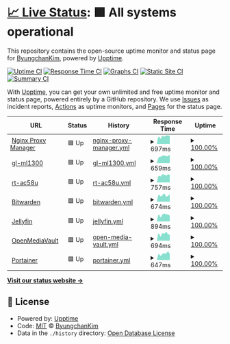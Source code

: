 # [📈 Live Status](https://upptime.byungchan.kim): <!--live status--> **🟩 All systems operational**

This repository contains the open-source uptime monitor and status page for [ByungchanKim](https://www.linkedin.com/in/byungchan-kim-348b0214a/), powered by [Upptime](https://github.com/upptime/upptime).

[![Uptime CI](https://github.com/kbc8894/upptime/workflows/Uptime%20CI/badge.svg)](https://github.com/kbc8894/upptime/actions?query=workflow%3A%22Uptime+CI%22)
[![Response Time CI](https://github.com/kbc8894/upptime/workflows/Response%20Time%20CI/badge.svg)](https://github.com/kbc8894/upptime/actions?query=workflow%3A%22Response+Time+CI%22)
[![Graphs CI](https://github.com/kbc8894/upptime/workflows/Graphs%20CI/badge.svg)](https://github.com/kbc8894/upptime/actions?query=workflow%3A%22Graphs+CI%22)
[![Static Site CI](https://github.com/kbc8894/upptime/workflows/Static%20Site%20CI/badge.svg)](https://github.com/kbc8894/upptime/actions?query=workflow%3A%22Static+Site+CI%22)
[![Summary CI](https://github.com/kbc8894/upptime/workflows/Summary%20CI/badge.svg)](https://github.com/kbc8894/upptime/actions?query=workflow%3A%22Summary+CI%22)

With [Upptime](https://upptime.js.org), you can get your own unlimited and free uptime monitor and status page, powered entirely by a GitHub repository. We use [Issues](https://github.com/kbc8894/upptime/issues) as incident reports, [Actions](https://github.com/kbc8894/upptime/actions) as uptime monitors, and [Pages](https://upptime.byungchan.kim) for the status page.

<!--start: status pages-->
<!-- This summary is generated by Upptime (https://github.com/upptime/upptime) -->
<!-- Do not edit this manually, your changes will be overwritten -->
<!-- prettier-ignore -->
| URL | Status | History | Response Time | Uptime |
| --- | ------ | ------- | ------------- | ------ |
| <img alt="" src="https://favicons.githubusercontent.com/npm.byungchan.kim" height="13"> [Nginx Proxy Manager](https://npm.byungchan.kim) | 🟩 Up | [nginx-proxy-manager.yml](https://github.com/kbc8894/upptime/commits/HEAD/history/nginx-proxy-manager.yml) | <details><summary><img alt="Response time graph" src="./graphs/nginx-proxy-manager/response-time-week.png" height="20"> 697ms</summary><br><a href="https://upptime.byungchan.kim/history/nginx-proxy-manager"><img alt="Response time 685" src="https://img.shields.io/endpoint?url=https%3A%2F%2Fraw.githubusercontent.com%2Fkbc8894%2Fupptime%2FHEAD%2Fapi%2Fnginx-proxy-manager%2Fresponse-time.json"></a><br><a href="https://upptime.byungchan.kim/history/nginx-proxy-manager"><img alt="24-hour response time 736" src="https://img.shields.io/endpoint?url=https%3A%2F%2Fraw.githubusercontent.com%2Fkbc8894%2Fupptime%2FHEAD%2Fapi%2Fnginx-proxy-manager%2Fresponse-time-day.json"></a><br><a href="https://upptime.byungchan.kim/history/nginx-proxy-manager"><img alt="7-day response time 697" src="https://img.shields.io/endpoint?url=https%3A%2F%2Fraw.githubusercontent.com%2Fkbc8894%2Fupptime%2FHEAD%2Fapi%2Fnginx-proxy-manager%2Fresponse-time-week.json"></a><br><a href="https://upptime.byungchan.kim/history/nginx-proxy-manager"><img alt="30-day response time 694" src="https://img.shields.io/endpoint?url=https%3A%2F%2Fraw.githubusercontent.com%2Fkbc8894%2Fupptime%2FHEAD%2Fapi%2Fnginx-proxy-manager%2Fresponse-time-month.json"></a><br><a href="https://upptime.byungchan.kim/history/nginx-proxy-manager"><img alt="1-year response time 685" src="https://img.shields.io/endpoint?url=https%3A%2F%2Fraw.githubusercontent.com%2Fkbc8894%2Fupptime%2FHEAD%2Fapi%2Fnginx-proxy-manager%2Fresponse-time-year.json"></a></details> | <details><summary><a href="https://upptime.byungchan.kim/history/nginx-proxy-manager">100.00%</a></summary><a href="https://upptime.byungchan.kim/history/nginx-proxy-manager"><img alt="All-time uptime 100.00%" src="https://img.shields.io/endpoint?url=https%3A%2F%2Fraw.githubusercontent.com%2Fkbc8894%2Fupptime%2FHEAD%2Fapi%2Fnginx-proxy-manager%2Fuptime.json"></a><br><a href="https://upptime.byungchan.kim/history/nginx-proxy-manager"><img alt="24-hour uptime 100.00%" src="https://img.shields.io/endpoint?url=https%3A%2F%2Fraw.githubusercontent.com%2Fkbc8894%2Fupptime%2FHEAD%2Fapi%2Fnginx-proxy-manager%2Fuptime-day.json"></a><br><a href="https://upptime.byungchan.kim/history/nginx-proxy-manager"><img alt="7-day uptime 100.00%" src="https://img.shields.io/endpoint?url=https%3A%2F%2Fraw.githubusercontent.com%2Fkbc8894%2Fupptime%2FHEAD%2Fapi%2Fnginx-proxy-manager%2Fuptime-week.json"></a><br><a href="https://upptime.byungchan.kim/history/nginx-proxy-manager"><img alt="30-day uptime 100.00%" src="https://img.shields.io/endpoint?url=https%3A%2F%2Fraw.githubusercontent.com%2Fkbc8894%2Fupptime%2FHEAD%2Fapi%2Fnginx-proxy-manager%2Fuptime-month.json"></a><br><a href="https://upptime.byungchan.kim/history/nginx-proxy-manager"><img alt="1-year uptime 100.00%" src="https://img.shields.io/endpoint?url=https%3A%2F%2Fraw.githubusercontent.com%2Fkbc8894%2Fupptime%2FHEAD%2Fapi%2Fnginx-proxy-manager%2Fuptime-year.json"></a></details>
| <img alt="" src="https://favicons.githubusercontent.com/gl-mt1300.byungchan.kim" height="13"> [gl-ml1300](https://gl-mt1300.byungchan.kim) | 🟩 Up | [gl-ml1300.yml](https://github.com/kbc8894/upptime/commits/HEAD/history/gl-ml1300.yml) | <details><summary><img alt="Response time graph" src="./graphs/gl-ml1300/response-time-week.png" height="20"> 659ms</summary><br><a href="https://upptime.byungchan.kim/history/gl-ml1300"><img alt="Response time 681" src="https://img.shields.io/endpoint?url=https%3A%2F%2Fraw.githubusercontent.com%2Fkbc8894%2Fupptime%2FHEAD%2Fapi%2Fgl-ml1300%2Fresponse-time.json"></a><br><a href="https://upptime.byungchan.kim/history/gl-ml1300"><img alt="24-hour response time 772" src="https://img.shields.io/endpoint?url=https%3A%2F%2Fraw.githubusercontent.com%2Fkbc8894%2Fupptime%2FHEAD%2Fapi%2Fgl-ml1300%2Fresponse-time-day.json"></a><br><a href="https://upptime.byungchan.kim/history/gl-ml1300"><img alt="7-day response time 659" src="https://img.shields.io/endpoint?url=https%3A%2F%2Fraw.githubusercontent.com%2Fkbc8894%2Fupptime%2FHEAD%2Fapi%2Fgl-ml1300%2Fresponse-time-week.json"></a><br><a href="https://upptime.byungchan.kim/history/gl-ml1300"><img alt="30-day response time 684" src="https://img.shields.io/endpoint?url=https%3A%2F%2Fraw.githubusercontent.com%2Fkbc8894%2Fupptime%2FHEAD%2Fapi%2Fgl-ml1300%2Fresponse-time-month.json"></a><br><a href="https://upptime.byungchan.kim/history/gl-ml1300"><img alt="1-year response time 681" src="https://img.shields.io/endpoint?url=https%3A%2F%2Fraw.githubusercontent.com%2Fkbc8894%2Fupptime%2FHEAD%2Fapi%2Fgl-ml1300%2Fresponse-time-year.json"></a></details> | <details><summary><a href="https://upptime.byungchan.kim/history/gl-ml1300">100.00%</a></summary><a href="https://upptime.byungchan.kim/history/gl-ml1300"><img alt="All-time uptime 99.10%" src="https://img.shields.io/endpoint?url=https%3A%2F%2Fraw.githubusercontent.com%2Fkbc8894%2Fupptime%2FHEAD%2Fapi%2Fgl-ml1300%2Fuptime.json"></a><br><a href="https://upptime.byungchan.kim/history/gl-ml1300"><img alt="24-hour uptime 100.00%" src="https://img.shields.io/endpoint?url=https%3A%2F%2Fraw.githubusercontent.com%2Fkbc8894%2Fupptime%2FHEAD%2Fapi%2Fgl-ml1300%2Fuptime-day.json"></a><br><a href="https://upptime.byungchan.kim/history/gl-ml1300"><img alt="7-day uptime 100.00%" src="https://img.shields.io/endpoint?url=https%3A%2F%2Fraw.githubusercontent.com%2Fkbc8894%2Fupptime%2FHEAD%2Fapi%2Fgl-ml1300%2Fuptime-week.json"></a><br><a href="https://upptime.byungchan.kim/history/gl-ml1300"><img alt="30-day uptime 100.00%" src="https://img.shields.io/endpoint?url=https%3A%2F%2Fraw.githubusercontent.com%2Fkbc8894%2Fupptime%2FHEAD%2Fapi%2Fgl-ml1300%2Fuptime-month.json"></a><br><a href="https://upptime.byungchan.kim/history/gl-ml1300"><img alt="1-year uptime 99.10%" src="https://img.shields.io/endpoint?url=https%3A%2F%2Fraw.githubusercontent.com%2Fkbc8894%2Fupptime%2FHEAD%2Fapi%2Fgl-ml1300%2Fuptime-year.json"></a></details>
| <img alt="" src="https://favicons.githubusercontent.com/rt-ac58u.byungchan.kim" height="13"> [rt-ac58u](https://rt-ac58u.byungchan.kim) | 🟩 Up | [rt-ac58u.yml](https://github.com/kbc8894/upptime/commits/HEAD/history/rt-ac58u.yml) | <details><summary><img alt="Response time graph" src="./graphs/rt-ac58u/response-time-week.png" height="20"> 757ms</summary><br><a href="https://upptime.byungchan.kim/history/rt-ac58u"><img alt="Response time 673" src="https://img.shields.io/endpoint?url=https%3A%2F%2Fraw.githubusercontent.com%2Fkbc8894%2Fupptime%2FHEAD%2Fapi%2Frt-ac58u%2Fresponse-time.json"></a><br><a href="https://upptime.byungchan.kim/history/rt-ac58u"><img alt="24-hour response time 805" src="https://img.shields.io/endpoint?url=https%3A%2F%2Fraw.githubusercontent.com%2Fkbc8894%2Fupptime%2FHEAD%2Fapi%2Frt-ac58u%2Fresponse-time-day.json"></a><br><a href="https://upptime.byungchan.kim/history/rt-ac58u"><img alt="7-day response time 757" src="https://img.shields.io/endpoint?url=https%3A%2F%2Fraw.githubusercontent.com%2Fkbc8894%2Fupptime%2FHEAD%2Fapi%2Frt-ac58u%2Fresponse-time-week.json"></a><br><a href="https://upptime.byungchan.kim/history/rt-ac58u"><img alt="30-day response time 680" src="https://img.shields.io/endpoint?url=https%3A%2F%2Fraw.githubusercontent.com%2Fkbc8894%2Fupptime%2FHEAD%2Fapi%2Frt-ac58u%2Fresponse-time-month.json"></a><br><a href="https://upptime.byungchan.kim/history/rt-ac58u"><img alt="1-year response time 673" src="https://img.shields.io/endpoint?url=https%3A%2F%2Fraw.githubusercontent.com%2Fkbc8894%2Fupptime%2FHEAD%2Fapi%2Frt-ac58u%2Fresponse-time-year.json"></a></details> | <details><summary><a href="https://upptime.byungchan.kim/history/rt-ac58u">100.00%</a></summary><a href="https://upptime.byungchan.kim/history/rt-ac58u"><img alt="All-time uptime 97.03%" src="https://img.shields.io/endpoint?url=https%3A%2F%2Fraw.githubusercontent.com%2Fkbc8894%2Fupptime%2FHEAD%2Fapi%2Frt-ac58u%2Fuptime.json"></a><br><a href="https://upptime.byungchan.kim/history/rt-ac58u"><img alt="24-hour uptime 100.00%" src="https://img.shields.io/endpoint?url=https%3A%2F%2Fraw.githubusercontent.com%2Fkbc8894%2Fupptime%2FHEAD%2Fapi%2Frt-ac58u%2Fuptime-day.json"></a><br><a href="https://upptime.byungchan.kim/history/rt-ac58u"><img alt="7-day uptime 100.00%" src="https://img.shields.io/endpoint?url=https%3A%2F%2Fraw.githubusercontent.com%2Fkbc8894%2Fupptime%2FHEAD%2Fapi%2Frt-ac58u%2Fuptime-week.json"></a><br><a href="https://upptime.byungchan.kim/history/rt-ac58u"><img alt="30-day uptime 99.58%" src="https://img.shields.io/endpoint?url=https%3A%2F%2Fraw.githubusercontent.com%2Fkbc8894%2Fupptime%2FHEAD%2Fapi%2Frt-ac58u%2Fuptime-month.json"></a><br><a href="https://upptime.byungchan.kim/history/rt-ac58u"><img alt="1-year uptime 97.03%" src="https://img.shields.io/endpoint?url=https%3A%2F%2Fraw.githubusercontent.com%2Fkbc8894%2Fupptime%2FHEAD%2Fapi%2Frt-ac58u%2Fuptime-year.json"></a></details>
| <img alt="" src="https://favicons.githubusercontent.com/vault.byungchan.kim" height="13"> [Bitwarden](https://vault.byungchan.kim) | 🟩 Up | [bitwarden.yml](https://github.com/kbc8894/upptime/commits/HEAD/history/bitwarden.yml) | <details><summary><img alt="Response time graph" src="./graphs/bitwarden/response-time-week.png" height="20"> 674ms</summary><br><a href="https://upptime.byungchan.kim/history/bitwarden"><img alt="Response time 723" src="https://img.shields.io/endpoint?url=https%3A%2F%2Fraw.githubusercontent.com%2Fkbc8894%2Fupptime%2FHEAD%2Fapi%2Fbitwarden%2Fresponse-time.json"></a><br><a href="https://upptime.byungchan.kim/history/bitwarden"><img alt="24-hour response time 789" src="https://img.shields.io/endpoint?url=https%3A%2F%2Fraw.githubusercontent.com%2Fkbc8894%2Fupptime%2FHEAD%2Fapi%2Fbitwarden%2Fresponse-time-day.json"></a><br><a href="https://upptime.byungchan.kim/history/bitwarden"><img alt="7-day response time 674" src="https://img.shields.io/endpoint?url=https%3A%2F%2Fraw.githubusercontent.com%2Fkbc8894%2Fupptime%2FHEAD%2Fapi%2Fbitwarden%2Fresponse-time-week.json"></a><br><a href="https://upptime.byungchan.kim/history/bitwarden"><img alt="30-day response time 655" src="https://img.shields.io/endpoint?url=https%3A%2F%2Fraw.githubusercontent.com%2Fkbc8894%2Fupptime%2FHEAD%2Fapi%2Fbitwarden%2Fresponse-time-month.json"></a><br><a href="https://upptime.byungchan.kim/history/bitwarden"><img alt="1-year response time 723" src="https://img.shields.io/endpoint?url=https%3A%2F%2Fraw.githubusercontent.com%2Fkbc8894%2Fupptime%2FHEAD%2Fapi%2Fbitwarden%2Fresponse-time-year.json"></a></details> | <details><summary><a href="https://upptime.byungchan.kim/history/bitwarden">100.00%</a></summary><a href="https://upptime.byungchan.kim/history/bitwarden"><img alt="All-time uptime 93.53%" src="https://img.shields.io/endpoint?url=https%3A%2F%2Fraw.githubusercontent.com%2Fkbc8894%2Fupptime%2FHEAD%2Fapi%2Fbitwarden%2Fuptime.json"></a><br><a href="https://upptime.byungchan.kim/history/bitwarden"><img alt="24-hour uptime 100.00%" src="https://img.shields.io/endpoint?url=https%3A%2F%2Fraw.githubusercontent.com%2Fkbc8894%2Fupptime%2FHEAD%2Fapi%2Fbitwarden%2Fuptime-day.json"></a><br><a href="https://upptime.byungchan.kim/history/bitwarden"><img alt="7-day uptime 100.00%" src="https://img.shields.io/endpoint?url=https%3A%2F%2Fraw.githubusercontent.com%2Fkbc8894%2Fupptime%2FHEAD%2Fapi%2Fbitwarden%2Fuptime-week.json"></a><br><a href="https://upptime.byungchan.kim/history/bitwarden"><img alt="30-day uptime 93.80%" src="https://img.shields.io/endpoint?url=https%3A%2F%2Fraw.githubusercontent.com%2Fkbc8894%2Fupptime%2FHEAD%2Fapi%2Fbitwarden%2Fuptime-month.json"></a><br><a href="https://upptime.byungchan.kim/history/bitwarden"><img alt="1-year uptime 93.53%" src="https://img.shields.io/endpoint?url=https%3A%2F%2Fraw.githubusercontent.com%2Fkbc8894%2Fupptime%2FHEAD%2Fapi%2Fbitwarden%2Fuptime-year.json"></a></details>
| <img alt="" src="https://favicons.githubusercontent.com/jellyfin.byungchan.kim" height="13"> [Jellyfin](https://jellyfin.byungchan.kim) | 🟩 Up | [jellyfin.yml](https://github.com/kbc8894/upptime/commits/HEAD/history/jellyfin.yml) | <details><summary><img alt="Response time graph" src="./graphs/jellyfin/response-time-week.png" height="20"> 894ms</summary><br><a href="https://upptime.byungchan.kim/history/jellyfin"><img alt="Response time 823" src="https://img.shields.io/endpoint?url=https%3A%2F%2Fraw.githubusercontent.com%2Fkbc8894%2Fupptime%2FHEAD%2Fapi%2Fjellyfin%2Fresponse-time.json"></a><br><a href="https://upptime.byungchan.kim/history/jellyfin"><img alt="24-hour response time 799" src="https://img.shields.io/endpoint?url=https%3A%2F%2Fraw.githubusercontent.com%2Fkbc8894%2Fupptime%2FHEAD%2Fapi%2Fjellyfin%2Fresponse-time-day.json"></a><br><a href="https://upptime.byungchan.kim/history/jellyfin"><img alt="7-day response time 894" src="https://img.shields.io/endpoint?url=https%3A%2F%2Fraw.githubusercontent.com%2Fkbc8894%2Fupptime%2FHEAD%2Fapi%2Fjellyfin%2Fresponse-time-week.json"></a><br><a href="https://upptime.byungchan.kim/history/jellyfin"><img alt="30-day response time 831" src="https://img.shields.io/endpoint?url=https%3A%2F%2Fraw.githubusercontent.com%2Fkbc8894%2Fupptime%2FHEAD%2Fapi%2Fjellyfin%2Fresponse-time-month.json"></a><br><a href="https://upptime.byungchan.kim/history/jellyfin"><img alt="1-year response time 823" src="https://img.shields.io/endpoint?url=https%3A%2F%2Fraw.githubusercontent.com%2Fkbc8894%2Fupptime%2FHEAD%2Fapi%2Fjellyfin%2Fresponse-time-year.json"></a></details> | <details><summary><a href="https://upptime.byungchan.kim/history/jellyfin">100.00%</a></summary><a href="https://upptime.byungchan.kim/history/jellyfin"><img alt="All-time uptime 96.50%" src="https://img.shields.io/endpoint?url=https%3A%2F%2Fraw.githubusercontent.com%2Fkbc8894%2Fupptime%2FHEAD%2Fapi%2Fjellyfin%2Fuptime.json"></a><br><a href="https://upptime.byungchan.kim/history/jellyfin"><img alt="24-hour uptime 100.00%" src="https://img.shields.io/endpoint?url=https%3A%2F%2Fraw.githubusercontent.com%2Fkbc8894%2Fupptime%2FHEAD%2Fapi%2Fjellyfin%2Fuptime-day.json"></a><br><a href="https://upptime.byungchan.kim/history/jellyfin"><img alt="7-day uptime 100.00%" src="https://img.shields.io/endpoint?url=https%3A%2F%2Fraw.githubusercontent.com%2Fkbc8894%2Fupptime%2FHEAD%2Fapi%2Fjellyfin%2Fuptime-week.json"></a><br><a href="https://upptime.byungchan.kim/history/jellyfin"><img alt="30-day uptime 99.58%" src="https://img.shields.io/endpoint?url=https%3A%2F%2Fraw.githubusercontent.com%2Fkbc8894%2Fupptime%2FHEAD%2Fapi%2Fjellyfin%2Fuptime-month.json"></a><br><a href="https://upptime.byungchan.kim/history/jellyfin"><img alt="1-year uptime 96.50%" src="https://img.shields.io/endpoint?url=https%3A%2F%2Fraw.githubusercontent.com%2Fkbc8894%2Fupptime%2FHEAD%2Fapi%2Fjellyfin%2Fuptime-year.json"></a></details>
| <img alt="" src="https://favicons.githubusercontent.com/omv.byungchan.kim" height="13"> [OpenMediaVault](https://omv.byungchan.kim) | 🟩 Up | [open-media-vault.yml](https://github.com/kbc8894/upptime/commits/HEAD/history/open-media-vault.yml) | <details><summary><img alt="Response time graph" src="./graphs/open-media-vault/response-time-week.png" height="20"> 694ms</summary><br><a href="https://upptime.byungchan.kim/history/open-media-vault"><img alt="Response time 693" src="https://img.shields.io/endpoint?url=https%3A%2F%2Fraw.githubusercontent.com%2Fkbc8894%2Fupptime%2FHEAD%2Fapi%2Fopen-media-vault%2Fresponse-time.json"></a><br><a href="https://upptime.byungchan.kim/history/open-media-vault"><img alt="24-hour response time 602" src="https://img.shields.io/endpoint?url=https%3A%2F%2Fraw.githubusercontent.com%2Fkbc8894%2Fupptime%2FHEAD%2Fapi%2Fopen-media-vault%2Fresponse-time-day.json"></a><br><a href="https://upptime.byungchan.kim/history/open-media-vault"><img alt="7-day response time 694" src="https://img.shields.io/endpoint?url=https%3A%2F%2Fraw.githubusercontent.com%2Fkbc8894%2Fupptime%2FHEAD%2Fapi%2Fopen-media-vault%2Fresponse-time-week.json"></a><br><a href="https://upptime.byungchan.kim/history/open-media-vault"><img alt="30-day response time 667" src="https://img.shields.io/endpoint?url=https%3A%2F%2Fraw.githubusercontent.com%2Fkbc8894%2Fupptime%2FHEAD%2Fapi%2Fopen-media-vault%2Fresponse-time-month.json"></a><br><a href="https://upptime.byungchan.kim/history/open-media-vault"><img alt="1-year response time 693" src="https://img.shields.io/endpoint?url=https%3A%2F%2Fraw.githubusercontent.com%2Fkbc8894%2Fupptime%2FHEAD%2Fapi%2Fopen-media-vault%2Fresponse-time-year.json"></a></details> | <details><summary><a href="https://upptime.byungchan.kim/history/open-media-vault">100.00%</a></summary><a href="https://upptime.byungchan.kim/history/open-media-vault"><img alt="All-time uptime 99.86%" src="https://img.shields.io/endpoint?url=https%3A%2F%2Fraw.githubusercontent.com%2Fkbc8894%2Fupptime%2FHEAD%2Fapi%2Fopen-media-vault%2Fuptime.json"></a><br><a href="https://upptime.byungchan.kim/history/open-media-vault"><img alt="24-hour uptime 100.00%" src="https://img.shields.io/endpoint?url=https%3A%2F%2Fraw.githubusercontent.com%2Fkbc8894%2Fupptime%2FHEAD%2Fapi%2Fopen-media-vault%2Fuptime-day.json"></a><br><a href="https://upptime.byungchan.kim/history/open-media-vault"><img alt="7-day uptime 100.00%" src="https://img.shields.io/endpoint?url=https%3A%2F%2Fraw.githubusercontent.com%2Fkbc8894%2Fupptime%2FHEAD%2Fapi%2Fopen-media-vault%2Fuptime-week.json"></a><br><a href="https://upptime.byungchan.kim/history/open-media-vault"><img alt="30-day uptime 99.54%" src="https://img.shields.io/endpoint?url=https%3A%2F%2Fraw.githubusercontent.com%2Fkbc8894%2Fupptime%2FHEAD%2Fapi%2Fopen-media-vault%2Fuptime-month.json"></a><br><a href="https://upptime.byungchan.kim/history/open-media-vault"><img alt="1-year uptime 99.86%" src="https://img.shields.io/endpoint?url=https%3A%2F%2Fraw.githubusercontent.com%2Fkbc8894%2Fupptime%2FHEAD%2Fapi%2Fopen-media-vault%2Fuptime-year.json"></a></details>
| <img alt="" src="https://favicons.githubusercontent.com/portainer.byungchan.kim" height="13"> [Portainer](https://portainer.byungchan.kim) | 🟩 Up | [portainer.yml](https://github.com/kbc8894/upptime/commits/HEAD/history/portainer.yml) | <details><summary><img alt="Response time graph" src="./graphs/portainer/response-time-week.png" height="20"> 647ms</summary><br><a href="https://upptime.byungchan.kim/history/portainer"><img alt="Response time 608" src="https://img.shields.io/endpoint?url=https%3A%2F%2Fraw.githubusercontent.com%2Fkbc8894%2Fupptime%2FHEAD%2Fapi%2Fportainer%2Fresponse-time.json"></a><br><a href="https://upptime.byungchan.kim/history/portainer"><img alt="24-hour response time 627" src="https://img.shields.io/endpoint?url=https%3A%2F%2Fraw.githubusercontent.com%2Fkbc8894%2Fupptime%2FHEAD%2Fapi%2Fportainer%2Fresponse-time-day.json"></a><br><a href="https://upptime.byungchan.kim/history/portainer"><img alt="7-day response time 647" src="https://img.shields.io/endpoint?url=https%3A%2F%2Fraw.githubusercontent.com%2Fkbc8894%2Fupptime%2FHEAD%2Fapi%2Fportainer%2Fresponse-time-week.json"></a><br><a href="https://upptime.byungchan.kim/history/portainer"><img alt="30-day response time 619" src="https://img.shields.io/endpoint?url=https%3A%2F%2Fraw.githubusercontent.com%2Fkbc8894%2Fupptime%2FHEAD%2Fapi%2Fportainer%2Fresponse-time-month.json"></a><br><a href="https://upptime.byungchan.kim/history/portainer"><img alt="1-year response time 608" src="https://img.shields.io/endpoint?url=https%3A%2F%2Fraw.githubusercontent.com%2Fkbc8894%2Fupptime%2FHEAD%2Fapi%2Fportainer%2Fresponse-time-year.json"></a></details> | <details><summary><a href="https://upptime.byungchan.kim/history/portainer">100.00%</a></summary><a href="https://upptime.byungchan.kim/history/portainer"><img alt="All-time uptime 99.87%" src="https://img.shields.io/endpoint?url=https%3A%2F%2Fraw.githubusercontent.com%2Fkbc8894%2Fupptime%2FHEAD%2Fapi%2Fportainer%2Fuptime.json"></a><br><a href="https://upptime.byungchan.kim/history/portainer"><img alt="24-hour uptime 100.00%" src="https://img.shields.io/endpoint?url=https%3A%2F%2Fraw.githubusercontent.com%2Fkbc8894%2Fupptime%2FHEAD%2Fapi%2Fportainer%2Fuptime-day.json"></a><br><a href="https://upptime.byungchan.kim/history/portainer"><img alt="7-day uptime 100.00%" src="https://img.shields.io/endpoint?url=https%3A%2F%2Fraw.githubusercontent.com%2Fkbc8894%2Fupptime%2FHEAD%2Fapi%2Fportainer%2Fuptime-week.json"></a><br><a href="https://upptime.byungchan.kim/history/portainer"><img alt="30-day uptime 99.58%" src="https://img.shields.io/endpoint?url=https%3A%2F%2Fraw.githubusercontent.com%2Fkbc8894%2Fupptime%2FHEAD%2Fapi%2Fportainer%2Fuptime-month.json"></a><br><a href="https://upptime.byungchan.kim/history/portainer"><img alt="1-year uptime 99.87%" src="https://img.shields.io/endpoint?url=https%3A%2F%2Fraw.githubusercontent.com%2Fkbc8894%2Fupptime%2FHEAD%2Fapi%2Fportainer%2Fuptime-year.json"></a></details>

<!--end: status pages-->

[**Visit our status website →**](https://upptime.byungchan.kim)

## 📄 License

- Powered by: [Upptime](https://github.com/upptime/upptime)
- Code: [MIT](./LICENSE) © [ByungchanKim](https://www.linkedin.com/in/byungchan-kim-348b0214a/)
- Data in the `./history` directory: [Open Database License](https://opendatacommons.org/licenses/odbl/1-0/)
